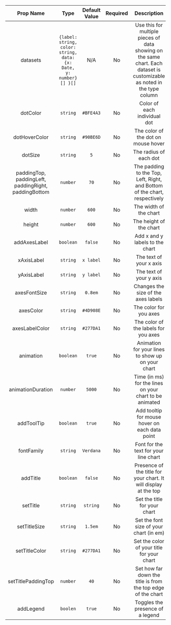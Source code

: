 |                               Prop Name                                |                               Type                                | Default Value | Required |                                                       Description                                                        |
| :--------------------------------------------------------------------: | :---------------------------------------------------------------: | :-----------: | :------: | :----------------------------------------------------------------------------------------------------------------------: |
|                                datasets                                | `{label: string, color: string, data: {x: Date, y: number}[] }[]` |      N/A      |    No    | Use this for multiple pieces of data showing on the same chart. Each dataset is customizable as noted in the type column |
|                                dotColor                                |                             `string`                              |   `#BFE4A3`   |    No    |                                               Color of each individual dot                                               |
|                             dotHoverColor                              |                             `string`                              |   `#90BE6D`   |    No    |                                           The color of the dot on mouse hover                                            |
|                                dotSize                                 |                             `string`                              |      `5`      |    No    |                                                  The radius of each dot                                                  |
| paddingTop, </br> paddingLeft, </br> paddingRight, </br> paddingBottom |                             `number`                              |     `70`      |    No    |                        The padding to the Top, Left, Right, and Bottom of the chart, respectively                        |
|                                 width                                  |                             `number`                              |     `600`     |    No    |                                                  The width of the chart                                                  |
|                                 height                                 |                             `number`                              |     `600`     |    No    |                                                 The height of the chart                                                  |
|                              addAxesLabel                              |                             `boolean`                             |    `false`    |    No    |                                             Add x and y labels to the chart                                              |
|                               xAxisLabel                               |                             `string`                              |   `x label`   |    No    |                                                 The text of your x axis                                                  |
|                               yAxisLabel                               |                             `string`                              |   `y label`   |    No    |                                                 The text of your y axis                                                  |
|                              axesFontSize                              |                             `string`                              |    `0.8em`    |    No    |                                           Changes the size of the axes labels                                            |
|                               axesColor                                |                             `string`                              |   `#4D908E`   |    No    |                                                  The color for you axes                                                  |
|                             axesLabelColor                             |                             `string`                              |   `#277DA1`   |    No    |                                           The color of the labels for you axes                                           |
|                               animation                                |                             `boolean`                             |    `true`     |    No    |                                    Animation for your lines to show up on your chart                                     |
|                           animationDuration                            |                             `number`                              |    `5000`     |    No    |                                 Time (in ms) for the lines on your chart to be animated                                  |
|                               addToolTip                               |                             `boolean`                             |    `true`     |    No    |                                      Add tooltip for mouse hover on each data point                                      |
|                               fontFamily                               |                             `string`                              |   `Verdana`   |    No    |                                          Font for the text for your line chart                                           |
|                                addTitle                                |                             `boolean`                             |    `false`    |    No    |                             Presence of the title for your chart. It will display at the top                             |
|                                setTitle                                |                             `string`                              |   `string`    |    No    |                                               Set the title for your chart                                               |
|                              setTitleSize                              |                             `string`                              |    `1.5em`    |    No    |                                         Set the font size of your chart (in em)                                          |
|                             setTitleColor                              |                             `string`                              |   `#277DA1`   |    No    |                                        Set the color of your title for your chart                                        |
|                           setTitlePaddingTop                           |                             `number`                              |     `40`      |    No    |                               Set how far down the title is from the top edge of the chart                               |
|                               addLegend                                |                             `boolen`                              |    `true`     |    No    |                                             Toggles the presence of a legend                                             |

